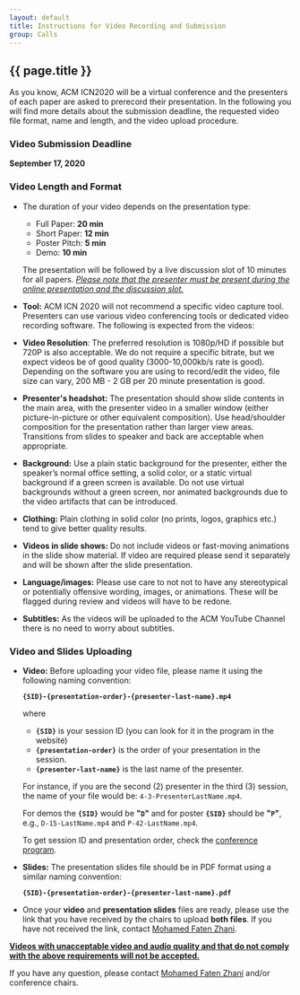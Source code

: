 ```yaml
---
layout: default
title: Instructions for Video Recording and Submission
group: Calls
---
```


## {{ page.title }}


As you know, ACM ICN2020 will be a virtual conference and the presenters of each paper are asked to prerecord their presentation.
In the following you will find more details about the submission deadline, the requested video file format, name and length, and the video upload procedure.

### Video Submission Deadline

**September 17, 2020**

### Video Length and Format

- The duration of your video depends on the presentation type:

    - Full Paper: **20 min**
    - Short Paper: **12 min**
    - Poster Pitch: **5 min**
    - Demo: **10 min**

    The presentation will be followed by a live discussion slot of 10 minutes for all papers.
    _<u>Please note that the presenter must be present during the online presentation and the discussion slot.</u>_

- **Tool:** ACM ICN 2020 will not recommend a specific video capture tool. Presenters can use various video conferencing tools or dedicated video recording software.  The following is expected from the videos:

- **Video Resolution**:  The preferred resolution is 1080p/HD if possible but 720P is also acceptable.  We do not require a specific bitrate, but we expect videos be of good quality (3000-10,000kb/s rate is good).  Depending on the software you are using to record/edit the video, file size can vary, 200 MB - 2 GB per 20 minute presentation is good.

- **Presenter's headshot:** The presentation should show slide contents in the main area, with the presenter video in a smaller window (either picture-in-picture or other equivalent composition). Use head/shoulder composition for the presentation rather than larger view areas. Transitions from slides to speaker and back are acceptable when appropriate.

- **Background:** Use a plain static background for the presenter, either the speaker’s normal office setting, a solid color, or a static virtual background if a green screen is available. Do not use virtual backgrounds without a green screen, nor animated backgrounds due to the video artifacts that can be introduced.

- **Clothing:** Plain clothing in solid color (no prints, logos, graphics etc.) tend to give better quality results.

- **Videos in slide shows:** Do not include videos or fast-moving animations in the slide show material. If video are required please send it separately and will be shown after the slide presentation.

- **Language/images:** Please use care to not not to have any stereotypical or potentially offensive wording, images, or animations. These will be flagged during review and videos will have to be redone.

- **Subtitles:** As the videos will be uploaded to the ACM YouTube Channel there is no need to worry about subtitles.

### Video and Slides Uploading

- **Video:** Before uploading your video file, please name it using the following naming convention:

    **`{SID}-{presentation-order}-{presenter-last-name}.mp4`**

    where

    - **`{SID}`** is your session ID (you can look for it in the program in the website)
    - **`{presentation-order}`** is the order of your presentation in the session.
    - **`{presenter-last-name}`** is the last name of the presenter.

    For instance, if you are the second (2) presenter in the third (3) session, the name of your file would be: `4-3-PresenterLastName.mp4`.

    For demos the **`{SID}`** would be **"`D`"** and for poster **`{SID}`** should be **"`P`"**, e.g., `D-15-LastName.mp4` and `P-42-LastName.mp4`.

    To get session ID and presentation order, check the [conference program](program.html).

- **Slides:** The presentation slides file should be in PDF format using a similar naming convention:

    **`{SID}-{presentation-order}-{presenter-last-name}.pdf`**

- Once your **video** and **presentation slides** files are ready, please use the link that you have received by the chairs to upload **both files**.  If you have not received the link, contact [Mohamed Faten Zhani](mailto:mfzhani@etsmtl.ca).

**<u>Videos with unacceptable video and audio quality and that do not comply with the above requirements will not be accepted.</u>**

If you have any question, please contact [Mohamed Faten Zhani](mailto:mfzhani@etsmtl.ca) and/or conference chairs.

